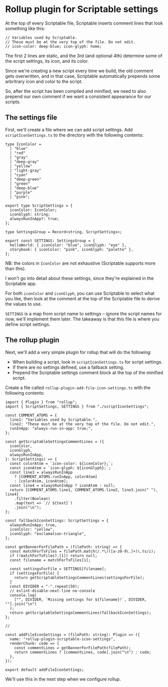 # Rollup plugin for Scriptable settings

At the top of every Scriptable file, Scriptable inserts comment lines that look something like this:

```
// Variables used by Scriptable.
// These must be at the very top of the file. Do not edit.
// icon-color: deep-blue; icon-glyph: home;
```

The first 2 lines are static, and the 3rd (and optional 4th) determine some of the script settings, its icon, and its color.

Since we're creating a new script every time we build, the old comment gets overwritten, and in that case, Scriptable automatically prepends some arbritrary icon and color to the script.

So, after the script has been compiled and minified, we need to also prepend our own comment if we want a consistent appearance for our scripts.

## The settings file

First, we'll create a file where we can add script settings. Add `scriptIconSettings.ts` to the directory with the following contents:

```
type IconColor =
  | "blue"
  | "red"
  | "gray"
  | "deep-gray"
  | "yellow"
  | "light-gray"
  | "cyan"
  | "deep-green"
  | "green"
  | "deep-blue"
  | "purple"
  | "pink";

export type ScriptSettings = {
  iconColor: IconColor;
  iconGlyph: string;
  alwaysRunInApp?: true;
};

type SettingsGroup = Record<string, ScriptSettings>;

export const SETTINGS: SettingsGroup = {
  helloWorld: { iconColor: "blue", iconGlyph: "eye" },
  storybook: { iconColor: "pink", iconGlyph: "palette" },
};
```

NB: the colors in `IconColor` are not exhaustive (Scriptable supports more than this).

I won't go into detail about these settings, since they're explained in the Scriptable app.

For both `iconColor` and `iconGlyph`, you can use Scriptable to select what you like, then look at the comment at the top of the Scriptable file to derive the values to use.

`SETTINGS` is a map from script name to settings – ignore the script names for now, we'll implement them later. The takeaway is that this file is where you define script settings.

## The rollup plugin

Next, we'll add a very simple plugin for rollup that will do the following:

- When building a script, look in `scriptIconSettings.ts` for script settings.
- If there are no settings defined, use a fallback setting.
- Prepend the Scriptable settings comment block at the top of the minified script.

Create a file called `rollup-plugin-add-file-icon-settings.ts` with the following contents:

```
import { Plugin } from "rollup";
import { ScriptSettings, SETTINGS } from "./scriptIconSettings";

const COMMENT_ATOMS = {
  line1: "Variables used by Scriptable.",
  line2: "These must be at the very top of the file. Do not edit.",
  runInApp: "always-run-in-app: true;",
};

const getScriptableSettingsCommentLines = ({
  iconColor,
  iconGlyph,
  alwaysRunInApp,
}: ScriptSettings) => {
  const colorAtom = `icon-color: ${iconColor};`;
  const iconAtom = `icon-glyph: ${iconGlyph};`;
  const line3 = alwaysRunInApp
    ? [COMMENT_ATOMS.runInApp, colorAtom]
    : [colorAtom, iconAtom];
  const line4 = alwaysRunInApp ? iconAtom : null;
  return [COMMENT_ATOMS.line1, COMMENT_ATOMS.line2, line3.join(" "), line4]
    .filter(Boolean)
    .map(text => `// ${text}`)
    .join("\n");
};

const fallbackIconSettings: ScriptSettings = {
  alwaysRunInApp: true,
  iconColor: "yellow",
  iconGlyph: "exclamation-triangle",
};

const getBannerForFilePath = (filePath: string) => {
  const matchForTsFiles = filePath.match(/.*\/([a-z0-9\.]+)\.ts/i);
  if (!matchForTsFiles?.[1]) return null;
  const filename = matchForTsFiles[1];

  const settingsForFile = SETTINGS[filename];
  if (settingsForFile) {
    return getScriptableSettingsCommentLines(settingsForFile);
  }
  const DIVIDER = "-".repeat(50);
  // eslint-disable-next-line no-console
  console.log(
    ["", DIVIDER, `Missing settings for ${filename}!`, DIVIDER, ""].join("\n")
  );
  return getScriptableSettingsCommentLines(fallbackIconSettings);
};

//

const addFileIconSettings = (filePath: string): Plugin => ({
  name: "rollup-plugin-scriptable-icon-settings",
  renderChunk: code => {
    const commentLines = getBannerForFilePath(filePath);
    return commentLines ? [commentLines, code].join("\n") : code;
  },
});

export default addFileIconSettings;
```

We'll use this in the next step when we configure rollup.
